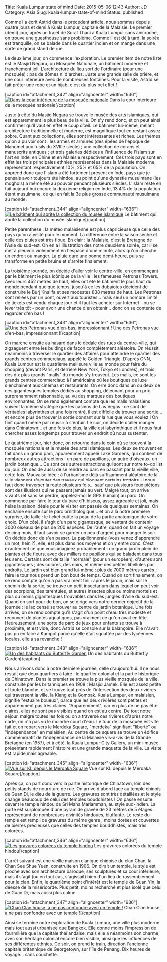 Title: Kuala Lumpur state of mind
Date: 2015-05-06 12:43
Author: JD
Category: Asia
Slug: kuala-lumpur-state-of-mind
Status: published

Comme l'a écrit Astrid dans le précédent article, nous sommes depuis
quatre jours et demi à Kuala Lumpur, capitale de la Malaisie. Le premier
(demi) jour, après un trajet de Surat Thani à Kuala Lumpur sans
anicroche, on trouve une guesthouse sans problème. Comme il est déjà
tard, la soirée est tranquille, on se balade dans le quartier indien et
on mange dans une sorte de grand stand de rue.

<!-- PELICAN_END_SUMMARY -->

Le deuxième jour, on commence l'exploration. Le premier item de notre
liste est le Masjid Negara, ou Mosquée Nationale, un bâtiment moderne et
franchement joli. L'architecture du lieu sort de l'ordinaire (pour une
mosquée) : pas de dômes ni d'arches. Juste une grande salle de prière,
et une cour intérieure avec de nombreuses fontaines. Pour la visite,
Astrid se fait prêter une robe et un hijab, c'est du plus bel effet !

[caption id="attachment\_342" align="aligncenter" width="636"][![Dans la
cour intérieure de la mosquée
nationale](https://astridetjdenasie.files.wordpress.com/2015/05/sam_5398.jpg?w=636)](https://astridetjdenasie.files.wordpress.com/2015/05/sam_5398.jpg)
Dans la cour intérieure de la mosquée nationale[/caption]

Juste à côté du Masjid Negara se trouve le musée des arts islamiques,
qui est apparemment le plus beau de la ville. On s'y rend donc, et on
peut ainsi confirmer qu'il vaut en effet le coup d’œil. Le bâtiment
lui-même, mêlant architecture traditionnelle et moderne, est magnifique
tout en restant assez sobre. Quant aux collections, elles sont
intéressantes et riches. Les thèmes qu'on a pu voir sont : les armes et
armures (des épées de l'époque de Mahomet aux fusils du XVIIIe siècle) ;
une collection de corans et manuscrits antiques ; et trois galeries
dédiées à l'influence de l'islam sur l'art en Inde, en Chine et en
Malaisie respectivement. Ces trois pays sont en effet les trois
principales ethnies représentées dans la Malaisie moderne, représentant
respectivement 10%, 25% et 65% de la population. On apprend donc que
l'islam a été fortement présent en Inde, pays que je pensais avoir
toujours été hindou, au point qu'une dynastie musulmane (les moghols) a
même été au pouvoir pendant plusieurs siècles. L'islam reste en fait
aujourd'hui encore la deuxième religion en Inde, 13.4% de la population
étant musulmane, ce qui en fait la 3e plus grosse communauté musulmane
au monde.

[caption id="attachment\_344" align="aligncenter" width="636"][![Le
bâtiment qui abrite la collection du musée
islamique](https://astridetjdenasie.files.wordpress.com/2015/05/sam_53901.jpg?w=636)](https://astridetjdenasie.files.wordpress.com/2015/05/sam_53901.jpg)
Le bâtiment qui abrite la collection du musée islamique[/caption]

Petite parenthèse : la météo malaisienne est plus capricieuse que celle
des pays qu'on a visité pour le moment. La différence entre la saison
sèche et celle des pluies est très floue. En clair : la Malaisie, c'est
la Bretagne de l'Asie du sud-est. On en a l'illustration dès notre
deuxième soirée, car il se met à pleuvoir violemment en l'espace d'une
minute, alors qu'on cherche un endroit où manger. La pluie dure une
bonne demi-heure, puis se transforme en petite bruine et s'arrête
finalement.

La troisième journée, on décide d'aller voir le centre-ville, en
commençant par le bâtiment le plus icônique de la ville : les fameuses
Petronas Towers. Avec leurs 452 mètres de haut, elles ont été le
bâtiment le plus haut du monde pendant quelque temps, jusqu'à ce les
dubaïotes décident de construire le Burj Khalifa et ses modestes 838
mètres de haut. Les Petronas sont reliées par un pont, ouvert aux
touristes... mais seul un nombre limité de tickets est vendu chaque jour
et il faut les acheter sur Internet - ou se lever très tôt - pour avoir
une chance d'en obtenir... donc on se contente de regarder d'en bas !

[caption id="attachment\_343" align="aligncenter" width="636"][![Une des
Petronas vue d'en-bas, impressionnant
!](https://astridetjdenasie.files.wordpress.com/2015/05/sam_5404.jpg?w=636)](https://astridetjdenasie.files.wordpress.com/2015/05/sam_5404.jpg)
Une des Petronas vue d'en-bas, impressionnant ![/caption]

On marche ensuite au hasard dans le dédale des rues du centre-ville, qui
zigzaguent entre les buidings de façon complètement aléatoire. On
réussit néanmoins à traverser le quartier des affaires pour atteindre le
quartier des grands centres commerciaux, appelé le Golden Triangle.
D'après CNN, Kuala Lumpur est la quatrième meilleure ville au monde pour
faire du shopping (devant Paris, et derrière New York, Tokyo et
Londres), et trois des dix plus grands "malls" du monde s'y trouvent.
Les malls, ce sont les grands centres commerciaux à l'américaine où les
boutiques de luxe s'enchaînent aux cinémas et restaurants. On erre donc
dans un ou deux de ces gigantesques temples dédiés au shopping,
déjeunant pour un prix surprenamment raisonnable, au vu des marques des
boutiques environnantes. On se rend également compte que les malls
malaisiens suivent la même stratégie que les casinos de Las Vegas : ce
sont de véritables labyrinthes et une fois rentré, il est difficile de
trouver une sortie... et encore plus de trouver la sortie donnant sur la
rue que vous voulez ! On finit quand même par réussir à s'enfuir. Le
soir, on décide d'aller manger dans Chinatown... et une fois de plus, la
ville est labyrinthique et il nous faut chercher assez longtemps pour
trouver un endroit où nous sustenter.

Le quatrième jour, hier donc, on retourne dans le coin où se trouvent la
mosquée nationale et le musée des arts islamiques. Les deux se trouvent
en fait dans un grand parc, apparemment appelé Lake Gardens, qui
contient de nombreux autres attractions : un parc de papillons, un autre
d'oiseaux, un jardin botanique... Ce sont ces autres attractions qui
sont sur notre to-do list du jour. On décide aussi de se rendre au parc
en passant par la vieille ville, cette fois. Mauvaise idée : à
l'urbanisme déjà suffisamment aléatoire de la ville viennent s'ajouter
des travaux qui bloquent certains trottoirs. Il nous faut donc traverser
la route plusieurs fois... sauf que plusieurs feux piétons sont des
illusions qui ne passent jamais au vert. Malgré tout, on arrive vivants
(et sans se perdre, appelez-moi le GPS humain) au parc. On commence par
faire le tour du parc d'hibiscus, assez agréable et joli, mais hélas la
saison idéale pour le visiter est passée de quelques semaines. On
enchaîne ensuite sur le parc ornithologique... et on a là notre première
surprise, de taille : le ticket coûte la peau de la partie anatomique de
votre choix. D'un côté, il s'agit d'un parc gigantesque, se vantant de
contenir 3000 oiseaux de plus de 200 espèces. De l'autre, quand on fait
un voyage de cinq mois, il faut savoir se garder un peu d'argent pour
manger le soir. On décide donc de s'en passer. La papillonneraie (vous
venez d'apprendre un mot, hein ?), elle, est plus dans nos moyens et on
y entre donc. C'est exactement ce que vous imaginez probablement : un
grand jardin plein de plantes et de fleurs, avec des milliers de
papillons qui se baladent dans tous les sens. Certains sont de taille
"normale" (pour un européen), d'autres sont gigantesques ; des colorés,
des noirs, et même des petites libellules par endroits. Le jardin est
bien grand lui-même : plus de 7000 mètres carrés ; faire le tour nous
prend un bon bout de temps. Quand on sort finalement, on se rend compte
qu'on a pas vraiment fini : après le jardin, mais sur le chemin de la
sortie, se trouve un petit insectarium dans lequel on peut voir des
scorpions, des tarentules, et autres insectes plus ou moins mortels et
plus ou moins gigantesques trouvables dans les jungles d'Asie du
sud-est. Quand on sort pour de bon, on se dirige vers notre dernier
objectif de la journée : le lac censé se trouver au centre du jardin
botanique. Une fois arrivés, on se rend compte qu'il s'agit d'un point
d'eau très modeste et recouvert de plantes aquatiques, pas vraiment ce
qu'on avait en tête. Heureusement, une sorte de parc de jeux pour
enfants se trouve à proximité, et est vide, donc Astrid se console sur
la balançoire. Elle n'avait pas pu en faire à Kampot parce qu'elle était
squattée par des lycéennes locales, elle a sa revanche !

[caption id="attachment\_348" align="aligncenter" width="636"][![Un des
habitants du Butterfly
Garden](https://astridetjdenasie.files.wordpress.com/2015/05/sam_5433.jpg?w=636)](https://astridetjdenasie.files.wordpress.com/2015/05/sam_5433.jpg)
Un des habitants du Butterfly Garden[/caption]

Nous arrivons donc à notre dernière journée, celle d'aujourd'hui. Il ne
nous restait que deux quartiers à faire : le quartier colonial et la
partie historique de Chinatown. Dans le premier se trouve la plus
vieille mosquée de la ville, construite par les britanniques en 1908 :
Masjid Jamek. Elle est assez petite et toute blanche, et se trouve tout
près de l'intersection des deux rivières qui traversent la ville, la
Klang et la Gombak. Kuala Lumpur, en malaisien, signifie "estuaire
boueux", parce que les deux rivières sont petites et apparemment pas
très claires. "Apparemment", car en plus de ne pas être claires, elles
ne sont pas visibles quand on est au centre. De tout notre séjour,
malgré toutes les fois où on a traversé ces rivières d'après notre
carte, on n'a pas vu le moindre court d'eau. Le tour de la mosquée est
vite fait et on repart vers le Merdeka Square, "merdeka" signifiant
"liberté" ou "indépendance" en malaisien. Au centre de ce square se
trouve un édifice commémoratif de l'indépendance de la Malaisie
vis-à-vis de la Grande Bretagne (en 1957), et à côté, la Kuala Lumpur
City Gallery, un mini-musée présentant rapidement l'histoire et une
grande maquette de la ville. La visite est rapide mais agréable.

[caption id="attachment\_345" align="aligncenter" width="636"][![Vue sur
KL depuis le Merdaka
Square](https://astridetjdenasie.files.wordpress.com/2015/05/sam_5447.jpg?w=636)](https://astridetjdenasie.files.wordpress.com/2015/05/sam_5447.jpg)
Vue sur KL depuis le Merdaka Square[/caption]

Après ça, on part donc vers la partie historique de Chinatown, loin des
petits stands de nourriture de rue. On arrive d'abord face au temple
chinois de Guan Di, le dieu de la guerre. Les gravures sont très
détaillées et le style change beaucoup de celui des temples bouddhistes
! On passe ensuite devant le temple hindou de Sri Maha Mariamman, au
style sud-indien. La porte est surplombée d'une pyramide gravée de 23
mètres de 5 étages représentant de nombreuses divinités hindoues,
bluffante. Le reste du temple est rempli de gravures du même genre ;
moins dorées et couvertes de pierres précieuses que celles des temples
bouddhistes, mais très colorées.

[caption id="attachment\_346" align="aligncenter" width="636"][![Les
gravures colorées du temple
hindou](https://astridetjdenasie.files.wordpress.com/2015/05/sam_5469.jpg?w=636)](https://astridetjdenasie.files.wordpress.com/2015/05/sam_5469.jpg)
Les gravures colorées du temple hindou[/caption]

L'arrêt suivant est une vieille maison clanique chinoise du clan Chan,
la Chan See Shue Yuen, construite en 1906. On dirait un temple, le style
est proche avec son architecture baroque, ses sculptures et sa cour
intérieure, mais il s'agit (ou en tout cas, s'agissait) bien d'un lieu
de rassemblement pour le clan. Enfin, le quatrième point d'intérêt est
le temple de Guan Yin, la déesse de la miséricorde. Plus petit, moins
recherché et plus isolé que celui de Guan Di, mais aussi plus calme.

[caption id="attachment\_347" align="aligncenter" width="636"][![Chan
Clan house, à ne pas confondre avec un temple
!](https://astridetjdenasie.files.wordpress.com/2015/05/sam_5475.jpg?w=636)](https://astridetjdenasie.files.wordpress.com/2015/05/sam_5475.jpg)
Chan Clan house, à ne pas confondre avec un temple ![/caption]

Ainsi se termine notre exploration de Kuala Lumpur, une ville plus
moderne mais tout aussi urbanisée que Bangkok. Elle donne moins
l'impression de fourmilière que la capitale thaïlandaise, mais elle a
néanmoins son charme, avec son héritage colonial encore bien visible,
ainsi que les influences de ses différentes ethnies. Ce soir, on prend
le train, direction l'ancienne capitale britannique de Georgetown, sur
l'île de Penang. Dix heures de voyage... sans couchette.

 

